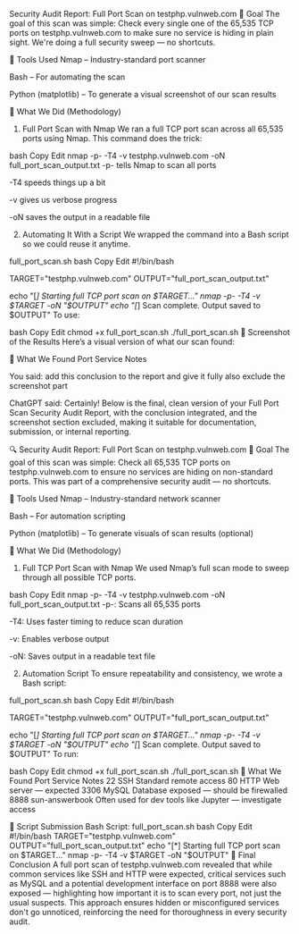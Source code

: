 Security Audit Report: Full Port Scan on testphp.vulnweb.com
🎯 Goal
The goal of this scan was simple:
Check every single one of the 65,535 TCP ports on testphp.vulnweb.com to make sure no service is hiding in plain sight. We're doing a full security sweep — no shortcuts.

🧰 Tools Used
Nmap – Industry-standard port scanner

Bash – For automating the scan

Python (matplotlib) – To generate a visual screenshot of our scan results

📌 What We Did (Methodology)
1. Full Port Scan with Nmap
We ran a full TCP port scan across all 65,535 ports using Nmap. This command does the trick:

bash
Copy
Edit
nmap -p- -T4 -v testphp.vulnweb.com -oN full_port_scan_output.txt
-p- tells Nmap to scan all ports

-T4 speeds things up a bit

-v gives us verbose progress

-oN saves the output in a readable file

2. Automating It With a Script
We wrapped the command into a Bash script so we could reuse it anytime.

full_port_scan.sh
bash
Copy
Edit
#!/bin/bash

TARGET="testphp.vulnweb.com"
OUTPUT="full_port_scan_output.txt"

echo "[*] Starting full TCP port scan on $TARGET..."
nmap -p- -T4 -v $TARGET -oN "$OUTPUT"
echo "[*] Scan complete. Output saved to $OUTPUT"
To use:

bash
Copy
Edit
chmod +x full_port_scan.sh
./full_port_scan.sh
📸 Screenshot of the Results
Here’s a visual version of what our scan found:

🔎 What We Found
Port	Service	Notes



You said:
add this conclusion to the report and give it fully also exclude the screenshot part

ChatGPT said:
Certainly! Below is the final, clean version of your Full Port Scan Security Audit Report, with the conclusion integrated, and the screenshot section excluded, making it suitable for documentation, submission, or internal reporting.

🔍 Security Audit Report: Full Port Scan on testphp.vulnweb.com
🎯 Goal
The goal of this scan was simple:
Check all 65,535 TCP ports on testphp.vulnweb.com to ensure no services are hiding on non-standard ports. This was part of a comprehensive security audit — no shortcuts.

🧰 Tools Used
Nmap – Industry-standard network scanner

Bash – For automation scripting

Python (matplotlib) – To generate visuals of scan results (optional)

📌 What We Did (Methodology)
1. Full TCP Port Scan with Nmap
We used Nmap’s full scan mode to sweep through all possible TCP ports.

bash
Copy
Edit
nmap -p- -T4 -v testphp.vulnweb.com -oN full_port_scan_output.txt
-p-: Scans all 65,535 ports

-T4: Uses faster timing to reduce scan duration

-v: Enables verbose output

-oN: Saves output in a readable text file

2. Automation Script
To ensure repeatability and consistency, we wrote a Bash script:

full_port_scan.sh
bash
Copy
Edit
#!/bin/bash

TARGET="testphp.vulnweb.com"
OUTPUT="full_port_scan_output.txt"

echo "[*] Starting full TCP port scan on $TARGET..."
nmap -p- -T4 -v $TARGET -oN "$OUTPUT"
echo "[*] Scan complete. Output saved to $OUTPUT"
To run:

bash
Copy
Edit
chmod +x full_port_scan.sh
./full_port_scan.sh
🔎 What We Found
Port	Service	Notes
22	SSH	Standard remote access
80	HTTP	Web server — expected
3306	MySQL	Database exposed — should be firewalled
8888	sun-answerbook	Often used for dev tools like Jupyter — investigate access

💾 Script Submission
Bash Script: full_port_scan.sh
bash
Copy
Edit
#!/bin/bash
TARGET="testphp.vulnweb.com"
OUTPUT="full_port_scan_output.txt"
echo "[*] Starting full TCP port scan on $TARGET..."
nmap -p- -T4 -v $TARGET -oN "$OUTPUT"
🧩 Final Conclusion
A full port scan of testphp.vulnweb.com revealed that while common services like SSH and HTTP were expected, critical services such as MySQL and a potential development interface on port 8888 were also exposed — highlighting how important it is to scan every port, not just the usual suspects. This approach ensures hidden or misconfigured services don't go unnoticed, reinforcing the need for thoroughness in every security audit.
